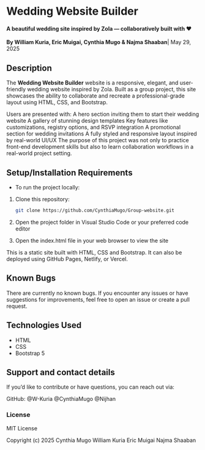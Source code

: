 # Wedding Website Builder
#### A beautiful wedding site inspired by Zola — collaboratively built with ❤️  
**By William Kuria, Eric Muigai, Cynthia Mugo & Najma Shaaban**| May 29, 2025
## Description
The **Wedding Website Builder** website is a responsive, elegant, and user-friendly wedding website inspired by Zola. Built as a group project, this site showcases the ability to collaborate and recreate a professional-grade layout using HTML, CSS, and Bootstrap.

Users are presented with:
A hero section inviting them to start their wedding website
A gallery of stunning design templates
Key features like customizations, registry options, and RSVP integration
A promotional section for wedding invitations
A fully styled and responsive layout inspired by real-world UI/UX
The purpose of this project was not only to practice front-end development skills but also to learn collaboration workflows in a real-world project setting.

## Setup/Installation Requirements
* To run the project locally:

1. Clone this repository:  
   ```bash
   git clone https://github.com/CynthiaMugo/Group-website.git
2. Open the project folder in Visual Studio Code or your preferred code editor

3. Open the index.html file in your web browser to view the site

This is a static site built with HTML, CSS and Bootstrap. It can also be deployed using GitHub Pages, Netlify, or Vercel.
## Known Bugs
There are currently no known bugs.
If you encounter any issues or have suggestions for improvements, feel free to open an issue or create a pull request.
## Technologies Used
* HTML
* CSS
* Bootstrap 5
## Support and contact details
If you’d like to contribute or have questions, you can reach out via:

GitHub: @W-Kuria @CynthiaMugo @Nijhan 

### License
MIT License

Copyright (c) 2025 Cynthia Mugo William Kuria Eric Muigai Najma Shaaban